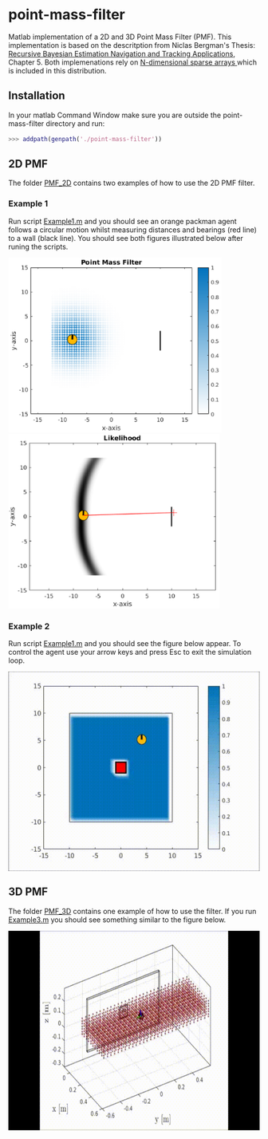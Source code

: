 # point-mass-filter

Matlab implementation of a 2D and 3D Point Mass Filter (PMF). This implementation is based on the 
descritption from Niclas Bergman's Thesis: [Recursive Bayesian Estimation
Navigation and Tracking Applications](http://www.control.isy.liu.se/research/reports/Ph.D.Thesis/PhD579.pdf), Chapter 5. Both implemenations rely on [N-dimensional sparse arrays
](http://ch.mathworks.com/matlabcentral/fileexchange/29832-n-dimensional-sparse-arrays) which is included in this distribution.

## Installation 

In your matlab Command Window make sure you are outside the point-mass-filter directory and run:

```matlab
>>> addpath(genpath('./point-mass-filter'))
```

## 2D PMF

The folder [PMF_2D](https://github.com/gpldecha/point-mass-filter/tree/master/PMF_2D) contains two examples of how to use the  2D PMF filter. 

### Example 1

Run script [Example1.m](https://github.com/gpldecha/point-mass-filter/blob/master/PMF_2D/Example1.m) and you should see 
an orange packman agent follows a circular motion whilst measuring distances and bearings (red line) to a wall (black line).
You should see both figures illustrated below after runing the scripts. 

<img src="./docs/pmf_2D_example1.png" alt="Example1_pmf" height="350" >
<img src="./docs/likelihood.png"      alt="Example1_lik" height="350">

### Example 2

Run script [Example1.m](https://github.com/gpldecha/point-mass-filter/blob/master/PMF_2D/Example1.m) and you should see the figure below appear. To control the agent use your arrow keys and press Esc to exit the simulation loop.

<p align="center">
<img src="./docs/blue_search.gif"  alt="Example2" height="400" align="middle">
</p>

## 3D PMF

The folder [PMF_3D](https://github.com/gpldecha/point-mass-filter/tree/master/PMF_2D) contains one example of how to use the filter. If you run [Example3.m](https://github.com/gpldecha/point-mass-filter/blob/master/PMF_3D/Example3.m) you should see something similar to the figure below. 

<p align="center">
<img src="./docs/search_1_side.gif" alt="Example3" height="400">
</p>
